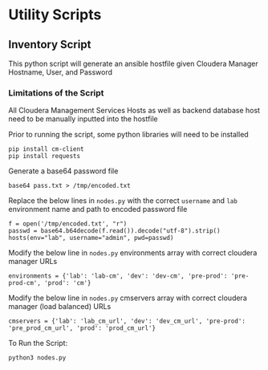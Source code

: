 # Utility Scripts
 

## Inventory Script
This python script will generate an ansible hostfile given Cloudera Manager Hostname, User, and Password

### Limitations of the Script
All Cloudera Management Services Hosts as well as backend database host need to be manually inputted into the hostfile

Prior to running the script, some python libraries will need to be installed
```shell
pip install cm-client
pip install requests
```

Generate a base64 password file
```shell
base64 pass.txt > /tmp/encoded.txt
```

Replace the below lines in ``nodes.py`` with the correct ```username``` and ```lab``` environment name and path to 
encoded password file 
```shell
f = open('/tmp/encoded.txt', "r")
passwd = base64.b64decode(f.read()).decode("utf-8").strip()
hosts(env="lab", username="admin", pwd=passwd)
```

Modify the below line in ``nodes.py`` environments array with correct cloudera manager URLs 
```shell
environments = {'lab': 'lab-cm', 'dev': 'dev-cm', 'pre-prod': 'pre-prod-cm', 'prod': 'cm'}
```

Modify the below line in ``nodes.py`` cmservers array with correct cloudera manager (load balanced) URLs  
```shell
cmservers = {'lab': 'lab_cm_url', 'dev': 'dev_cm_url', 'pre-prod': 'pre_prod_cm_url', 'prod': 'prod_cm_url'}
```

To Run the Script:
```shell
python3 nodes.py 
```
